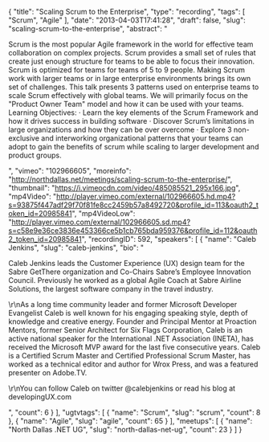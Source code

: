 {
  "title": "Scaling Scrum to the Enterprise",
  "type": "recording",
  "tags": [
    "Scrum",
    "Agile"
  ],
  "date": "2013-04-03T17:41:28",
  "draft": false,
  "slug": "scaling-scrum-to-the-enterprise",
  "abstract": "<p>Scrum is the most popular Agile framework in the world for effective team collaboration on complex projects. Scrum provides a small set of rules that create just enough structure for teams to be able to focus their innovation. Scrum is optimized for teams for teams of 5 to 9 people. Making Scrum work with larger teams or in large enterprise environments brings its own set of challenges. This talk presents 3 patterns used on enterprise teams to scale Scrum effectively with global teams. We will primarily focus on the \"Product Owner Team\" model and how it can be used with your teams. Learning Objectives: · Learn the key elements of the Scrum Framework and how it drives success in building software · Discover Scrum’s limitations in large organizations and how they can be over overcome · Explore 3 non-exclusive and interworking organizational patterns that your teams can adopt to gain the benefits of scrum while scaling to larger development and product groups.</p>",
  "vimeo": "102966605",
  "moreinfo": "http://northdallas.net/meetings/scaling-scrum-to-the-enterprise/",
  "thumbnail": "https://i.vimeocdn.com/video/485085521_295x166.jpg",
  "mp4Video": "http://player.vimeo.com/external/102966605.hd.mp4?s=93875f447adf29f70f81fe8cc2459b57a8492720&profile_id=113&oauth2_token_id=20985841",
  "mp4VideoLow": "http://player.vimeo.com/external/102966605.sd.mp4?s=c58e9e36ce3836e453366ce5b1cb765bda959376&profile_id=112&oauth2_token_id=20985841",
  "recordingID": 592,
  "speakers": [
    {
      "name": "Caleb Jenkins",
      "slug": "caleb-jenkins",
      "bio": "<p>Caleb Jenkins leads the Customer Experience (UX) design team for the Sabre GetThere organization and Co-Chairs Sabre’s Employee Innovation Council. Previously he worked as a global Agile Coach at Sabre Airline Solutions, the largest software company in the travel industry.</p><p>\r\nAs a long time community leader and former Microsoft Developer Evangelist Caleb is well known for his engaging speaking style, depth of knowledge and creative energy. Founder and Principal Mentor at Proaction Mentors, former Senior Architect for Six Flags Corporation, Caleb is an active national speaker for the International .NET Association (INETA), has received the Microsoft MVP award for the last five consecutive years. Caleb is a Certified Scrum Master and Certified Professional Scrum Master, has worked as a technical editor and author for Wrox Press, and was a featured presenter on Adobe.TV.</p><p>\r\nYou can follow Caleb on twitter @calebjenkins or read his blog at developingUX.com</p>",
      "count": 6
    }
  ],
  "ugtvtags": [
    {
      "name": "Scrum",
      "slug": "scrum",
      "count": 8
    },
    {
      "name": "Agile",
      "slug": "agile",
      "count": 65
    }
  ],
  "meetups": [
    {
      "name": "North Dallas .NET UG",
      "slug": "north-dallas-net-ug",
      "count": 23
    }
  ]
}